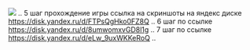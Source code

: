 <a href="https://codeclimate.com/github/keepitquiet1/java-project-lvl1/maintainability"><img src="https://api.codeclimate.com/v1/badges/d24a442044e82fc25560/maintainability" /></a>
..
5 шаг прохождение игры ссылка на скриншоты на яндекс диске 
https://disk.yandex.ru/d/FTPsQgHko0FZ8Q
..
6 шаг по ссылке 
https://disk.yandex.ru/d/8umwomxvGD8l1g
..
7 шаг по ссылке 
https://disk.yandex.ru/d/eLw_9uxWKKeRoQ
..
